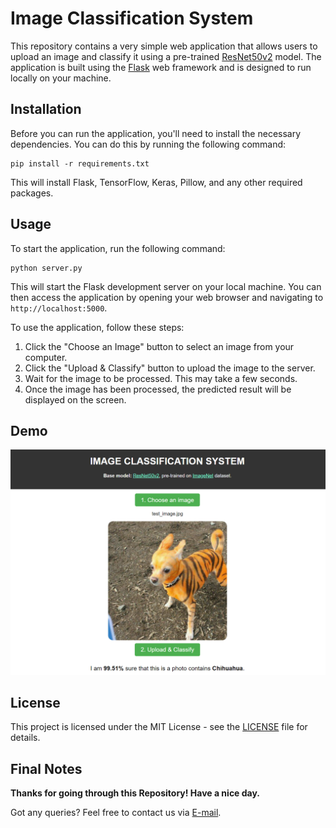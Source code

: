 # Image Classification System

This repository contains a very simple web application that allows users to upload an image and classify it using a pre-trained [ResNet50v2](https://www.tensorflow.org/api_docs/python/tf/keras/applications/resnet_v2/ResNet50V2) model. The application is built using the [Flask](https://flask.palletsprojects.com/en/2.3.x/) web framework and is designed to run locally on your machine.

## Installation

Before you can run the application, you'll need to install the necessary dependencies. You can do this by running the following command:

```
pip install -r requirements.txt
```

This will install Flask, TensorFlow, Keras, Pillow, and any other required packages.

## Usage

To start the application, run the following command:

```
python server.py
```

This will start the Flask development server on your local machine. You can then access the application by opening your web browser and navigating to `http://localhost:5000`.

To use the application, follow these steps:

1. Click the "Choose an Image" button to select an image from your computer.
2. Click the "Upload & Classify" button to upload the image to the server.
3. Wait for the image to be processed. This may take a few seconds.
4. Once the image has been processed, the predicted result will be displayed on the screen.

## Demo
<img src="images/result.png">

## License

This project is licensed under the MIT License - see the [LICENSE](LICENSE) file for details.

## Final Notes

**Thanks for going through this Repository! Have a nice day.**

Got any queries? Feel free to contact us via <a href = "mailto: baotin2402@gmail.com">E-mail</a>.